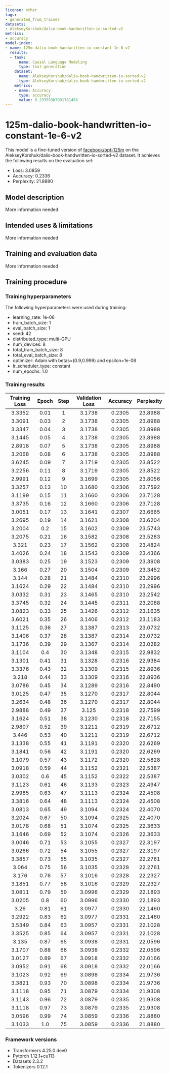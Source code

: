```yaml
---
license: other
tags:
- generated_from_trainer
datasets:
- AlekseyKorshuk/dalio-book-handwritten-io-sorted-v2
metrics:
- accuracy
model-index:
- name: 125m-dalio-book-handwritten-io-constant-1e-6-v2
  results:
  - task:
      name: Causal Language Modeling
      type: text-generation
    dataset:
      name: AlekseyKorshuk/dalio-book-handwritten-io-sorted-v2
      type: AlekseyKorshuk/dalio-book-handwritten-io-sorted-v2
    metrics:
    - name: Accuracy
      type: accuracy
      value: 0.23359387091781458
---
```


<!-- This model card has been generated automatically according to the information the Trainer had access to. You
should probably proofread and complete it, then remove this comment. -->

# 125m-dalio-book-handwritten-io-constant-1e-6-v2

This model is a fine-tuned version of [facebook/opt-125m](https://huggingface.co/facebook/opt-125m) on the AlekseyKorshuk/dalio-book-handwritten-io-sorted-v2 dataset.
It achieves the following results on the evaluation set:
- Loss: 3.0859
- Accuracy: 0.2336
- Perplexity: 21.8880

## Model description

More information needed

## Intended uses & limitations

More information needed

## Training and evaluation data

More information needed

## Training procedure

### Training hyperparameters

The following hyperparameters were used during training:
- learning_rate: 1e-06
- train_batch_size: 1
- eval_batch_size: 1
- seed: 42
- distributed_type: multi-GPU
- num_devices: 8
- total_train_batch_size: 8
- total_eval_batch_size: 8
- optimizer: Adam with betas=(0.9,0.999) and epsilon=1e-08
- lr_scheduler_type: constant
- num_epochs: 1.0

### Training results

| Training Loss | Epoch | Step | Validation Loss | Accuracy | Perplexity |
|:-------------:|:-----:|:----:|:---------------:|:--------:|:----------:|
| 3.3352        | 0.01  | 1    | 3.1738          | 0.2305   | 23.8988    |
| 3.3091        | 0.03  | 2    | 3.1738          | 0.2305   | 23.8988    |
| 3.3347        | 0.04  | 3    | 3.1738          | 0.2305   | 23.8988    |
| 3.1445        | 0.05  | 4    | 3.1738          | 0.2305   | 23.8988    |
| 2.8918        | 0.07  | 5    | 3.1738          | 0.2305   | 23.8988    |
| 3.2068        | 0.08  | 6    | 3.1738          | 0.2305   | 23.8988    |
| 3.6245        | 0.09  | 7    | 3.1719          | 0.2305   | 23.8522    |
| 3.2256        | 0.11  | 8    | 3.1719          | 0.2305   | 23.8522    |
| 2.9991        | 0.12  | 9    | 3.1699          | 0.2305   | 23.8056    |
| 3.3257        | 0.13  | 10   | 3.1680          | 0.2306   | 23.7592    |
| 3.1199        | 0.15  | 11   | 3.1660          | 0.2306   | 23.7128    |
| 3.3735        | 0.16  | 12   | 3.1660          | 0.2306   | 23.7128    |
| 3.0051        | 0.17  | 13   | 3.1641          | 0.2307   | 23.6665    |
| 3.2695        | 0.19  | 14   | 3.1621          | 0.2308   | 23.6204    |
| 3.2004        | 0.2   | 15   | 3.1602          | 0.2309   | 23.5743    |
| 3.2075        | 0.21  | 16   | 3.1582          | 0.2308   | 23.5283    |
| 3.321         | 0.23  | 17   | 3.1562          | 0.2308   | 23.4824    |
| 3.4026        | 0.24  | 18   | 3.1543          | 0.2309   | 23.4366    |
| 3.0383        | 0.25  | 19   | 3.1523          | 0.2309   | 23.3908    |
| 3.166         | 0.27  | 20   | 3.1504          | 0.2309   | 23.3452    |
| 3.144         | 0.28  | 21   | 3.1484          | 0.2310   | 23.2996    |
| 3.1624        | 0.29  | 22   | 3.1484          | 0.2310   | 23.2996    |
| 3.0332        | 0.31  | 23   | 3.1465          | 0.2310   | 23.2542    |
| 3.3745        | 0.32  | 24   | 3.1445          | 0.2311   | 23.2088    |
| 3.0823        | 0.33  | 25   | 3.1426          | 0.2312   | 23.1635    |
| 3.6021        | 0.35  | 26   | 3.1406          | 0.2312   | 23.1183    |
| 3.1125        | 0.36  | 27   | 3.1387          | 0.2313   | 23.0732    |
| 3.1406        | 0.37  | 28   | 3.1387          | 0.2314   | 23.0732    |
| 3.1736        | 0.39  | 29   | 3.1367          | 0.2314   | 23.0282    |
| 3.1104        | 0.4   | 30   | 3.1348          | 0.2315   | 22.9832    |
| 3.1301        | 0.41  | 31   | 3.1328          | 0.2316   | 22.9384    |
| 3.3376        | 0.43  | 32   | 3.1309          | 0.2315   | 22.8936    |
| 3.218         | 0.44  | 33   | 3.1309          | 0.2316   | 22.8936    |
| 3.0786        | 0.45  | 34   | 3.1289          | 0.2316   | 22.8490    |
| 3.0125        | 0.47  | 35   | 3.1270          | 0.2317   | 22.8044    |
| 3.2634        | 0.48  | 36   | 3.1270          | 0.2317   | 22.8044    |
| 2.9888        | 0.49  | 37   | 3.125           | 0.2318   | 22.7599    |
| 3.1624        | 0.51  | 38   | 3.1230          | 0.2318   | 22.7155    |
| 2.9807        | 0.52  | 39   | 3.1211          | 0.2319   | 22.6712    |
| 3.446         | 0.53  | 40   | 3.1211          | 0.2319   | 22.6712    |
| 3.1338        | 0.55  | 41   | 3.1191          | 0.2320   | 22.6269    |
| 3.1841        | 0.56  | 42   | 3.1191          | 0.2320   | 22.6269    |
| 3.1079        | 0.57  | 43   | 3.1172          | 0.2320   | 22.5828    |
| 3.0918        | 0.59  | 44   | 3.1152          | 0.2321   | 22.5387    |
| 3.0302        | 0.6   | 45   | 3.1152          | 0.2322   | 22.5387    |
| 3.1123        | 0.61  | 46   | 3.1133          | 0.2323   | 22.4947    |
| 2.9985        | 0.63  | 47   | 3.1113          | 0.2324   | 22.4508    |
| 3.3816        | 0.64  | 48   | 3.1113          | 0.2324   | 22.4508    |
| 3.0813        | 0.65  | 49   | 3.1094          | 0.2324   | 22.4070    |
| 3.2024        | 0.67  | 50   | 3.1094          | 0.2325   | 22.4070    |
| 3.0178        | 0.68  | 51   | 3.1074          | 0.2325   | 22.3633    |
| 3.1646        | 0.69  | 52   | 3.1074          | 0.2326   | 22.3633    |
| 3.0046        | 0.71  | 53   | 3.1055          | 0.2327   | 22.3197    |
| 3.0266        | 0.72  | 54   | 3.1055          | 0.2327   | 22.3197    |
| 3.3857        | 0.73  | 55   | 3.1035          | 0.2327   | 22.2761    |
| 3.064         | 0.75  | 56   | 3.1035          | 0.2328   | 22.2761    |
| 3.176         | 0.76  | 57   | 3.1016          | 0.2328   | 22.2327    |
| 3.1851        | 0.77  | 58   | 3.1016          | 0.2329   | 22.2327    |
| 3.0811        | 0.79  | 59   | 3.0996          | 0.2329   | 22.1893    |
| 3.0205        | 0.8   | 60   | 3.0996          | 0.2330   | 22.1893    |
| 3.26          | 0.81  | 61   | 3.0977          | 0.2330   | 22.1460    |
| 3.2922        | 0.83  | 62   | 3.0977          | 0.2331   | 22.1460    |
| 3.5349        | 0.84  | 63   | 3.0957          | 0.2331   | 22.1028    |
| 3.3525        | 0.85  | 64   | 3.0957          | 0.2331   | 22.1028    |
| 3.135         | 0.87  | 65   | 3.0938          | 0.2331   | 22.0596    |
| 3.1707        | 0.88  | 66   | 3.0938          | 0.2332   | 22.0596    |
| 3.0127        | 0.89  | 67   | 3.0918          | 0.2332   | 22.0166    |
| 3.0952        | 0.91  | 68   | 3.0918          | 0.2332   | 22.0166    |
| 3.1023        | 0.92  | 69   | 3.0898          | 0.2334   | 21.9736    |
| 3.3821        | 0.93  | 70   | 3.0898          | 0.2334   | 21.9736    |
| 3.1118        | 0.95  | 71   | 3.0879          | 0.2334   | 21.9308    |
| 3.1143        | 0.96  | 72   | 3.0879          | 0.2335   | 21.9308    |
| 3.1118        | 0.97  | 73   | 3.0879          | 0.2335   | 21.9308    |
| 3.0596        | 0.99  | 74   | 3.0859          | 0.2336   | 21.8880    |
| 3.1033        | 1.0   | 75   | 3.0859          | 0.2336   | 21.8880    |


### Framework versions

- Transformers 4.25.0.dev0
- Pytorch 1.12.1+cu113
- Datasets 2.3.2
- Tokenizers 0.12.1
